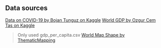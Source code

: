 ## Data sources
[Data on COVID-19 by Bojan Tunguz on Kaggle](https://www.kaggle.com/datasets/tunguz/data-on-covid19-coronavirus)
[World GDP by Ozgur Cem Tas on Kaggle](https://www.kaggle.com/datasets/zgrcemta/world-gdpgdp-gdp-per-capita-and-annual-growths)
> Only used gdp_per_capita.csv
[World Map Shape by ThematicMapping](https://thematicmapping.org/)